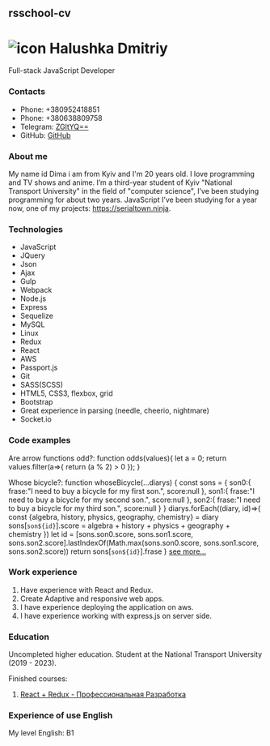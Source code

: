 ## rsschool-cv
# ![icon](https://img.icons8.com/doodle/96/000000/walter-white.png) Halushka Dmitriy
Full-stack JavaScript Developer
### Contacts
* Phone: +380952418851
* Phone: +380638809758
* Telegram: [ZGltYQ==](https://t.me/ZGltYQ)
* GitHub: [GitHub](https://github.com/ZGltYQ)

### About me
My name id Dima i am from Kyiv and I'm 20 years old.
I love programming and TV shows and anime.
I’m a third-year student of Kyiv "National Transport University" in the field of "computer science", I’ve been studying programming for about two years.
JavaScript I’ve been studying for a year now, one of my projects: https://serialtown.ninja.

### Technologies
* JavaScript
* JQuery
* Json
* Ajax
* Gulp
* Webpack
* Node.js
* Express
* Sequelize
* MySQL
* Linux
* Redux
* React
* AWS
* Passport.js
* Git
* SASS(SCSS)
* HTML5, CSS3, flexbox, grid
* Bootstrap
* Great experience in parsing (needle, cheerio, nightmare)
* Socket.io

### Code examples

Are arrow functions odd?:
        function odds(values){
        let a = 0;
        return values.filter(a=>{
        return (a % 2) > 0
        });
        }

Whose bicycle?:
        function whoseBicycle(...diarys) {
        const sons = {
        son0:{
        frase:"I need to buy a bicycle for my first son.",
        score:null
        },
        son1:{
        frase:"I need to buy a bicycle for my second son.",
        score:null
        },
        son2:{
        frase:"I need to buy a bicycle for my third son.",
        score:null
        }
        }
        diarys.forEach((diary, id)=>{
        const {algebra, history, physics, geography, chemistry} = diary
        sons[`son${id}`].score = algebra + history + physics + geography + chemistry
        })
        let id = [sons.son0.score, sons.son1.score, sons.son2.score].lastIndexOf(Math.max(sons.son0.score, sons.son1.score, sons.son2.score))
        return sons[`son${id}`].frase
        }
[see more...](https://www.codewars.com/users/ZGltYQ)

### Work experience
1. Have experience with React and Redux.
2. Create  Adaptive and responsive web apps.
3. I have experience deploying the application on aws.
4. I have experience working with express.js on server side.

### Education
Uncompleted higher education. Student at the National Transport University (2019 - 2023). 

Finished courses:
1. [React + Redux - Профессиональная Разработка](https://www.udemy.com/course/pro-react-redux)

### Experience of use English
My level English: B1